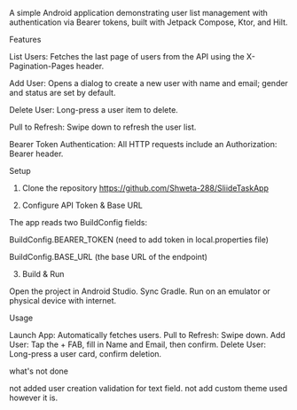 A simple Android application demonstrating user list management with authentication via Bearer tokens, built with Jetpack Compose, Ktor, and Hilt.


Features

List Users: Fetches the last page of users from the API using the X-Pagination-Pages header.

Add User: Opens a dialog to create a new user with name and email; gender and status are set by default.

Delete User: Long-press a user item to delete.

Pull to Refresh: Swipe down to refresh the user list.

Bearer Token Authentication: All HTTP requests include an Authorization: Bearer <token> header.



Setup
1. Clone the repository
   https://github.com/Shweta-288/SliideTaskApp

2. Configure API Token & Base URL

The app reads two BuildConfig fields:

BuildConfig.BEARER_TOKEN (need to add token in local.properties file) 

BuildConfig.BASE_URL (the base URL of the endpoint)

3. Build & Run

Open the project in Android Studio.
Sync Gradle.
Run on an emulator or physical device with internet.


Usage

Launch App: Automatically fetches users.
Pull to Refresh: Swipe down.
Add User: Tap the + FAB, fill in Name and Email, then confirm.
Delete User: Long-press a user card, confirm deletion.


what's not done

not added user creation validation for text field.
not add custom theme used however it is.